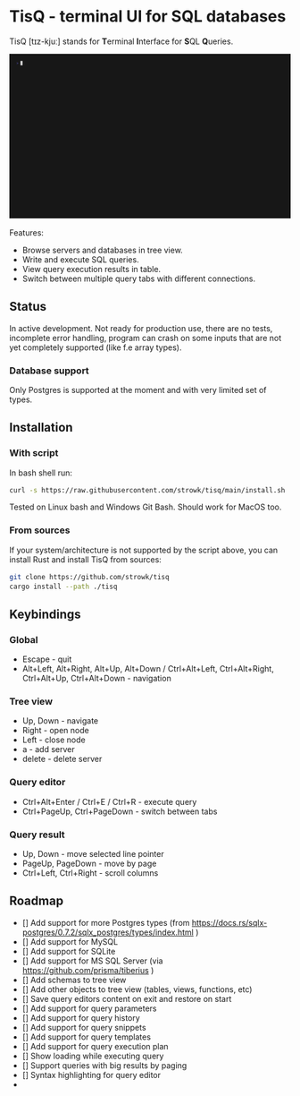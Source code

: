 # TisQ - terminal UI for SQL databases

TisQ [tɪz-kjuː] stands for **T**erminal **I**nterface for **S**QL **Q**ueries.

!["gif recording"](./vhs/base.gif)

Features:
- Browse servers and databases in tree view.
- Write and execute SQL queries.
- View query execution results in table.
- Switch between multiple query tabs with different connections.

## Status

In active development. Not ready for production use, there are no tests, incomplete error handling, program can crash on some inputs that are not yet completely supported (like f.e array types).

### Database support

Only Postgres is supported at the moment and with very limited set of types.

## Installation

### With script

In bash shell run:

```bash
curl -s https://raw.githubusercontent.com/strowk/tisq/main/install.sh | bash
```

Tested on Linux bash and Windows Git Bash. Should work for MacOS too.

### From sources

If your system/architecture is not supported by the script above, 
you can install Rust and install TisQ from sources:

```bash
git clone https://github.com/strowk/tisq
cargo install --path ./tisq
```

## Keybindings

### Global

- Escape - quit
- Alt+Left, Alt+Right, Alt+Up, Alt+Down / Ctrl+Alt+Left, Ctrl+Alt+Right, Ctrl+Alt+Up, Ctrl+Alt+Down - navigation

### Tree view

- Up, Down - navigate
- Right - open node
- Left - close node
- a - add server
- delete - delete server

### Query editor

- Ctrl+Alt+Enter / Ctrl+E / Ctrl+R - execute query
- Ctrl+PageUp, Ctrl+PageDown - switch between tabs


### Query result

- Up, Down - move selected line pointer
- PageUp, PageDown - move by page
- Ctrl+Left, Ctrl+Right - scroll columns

## Roadmap

- [] Add support for more Postgres types (from https://docs.rs/sqlx-postgres/0.7.2/sqlx_postgres/types/index.html )
- [] Add support for MySQL
- [] Add support for SQLite
- [] Add support for MS SQL Server (via https://github.com/prisma/tiberius )
- [] Add schemas to tree view
- [] Add other objects to tree view (tables, views, functions, etc)
- [] Save query editors content on exit and restore on start
- [] Add support for query parameters
- [] Add support for query history
- [] Add support for query snippets
- [] Add support for query templates
- [] Add support for query execution plan
- [] Show loading while executing query
- [] Support queries with big results by paging
- [] Syntax highlighting for query editor
- 

